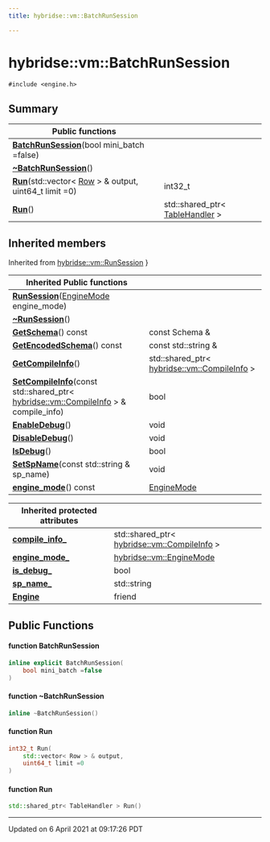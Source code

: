 ```yaml
---
title: hybridse::vm::BatchRunSession

---
```

# hybridse::vm::BatchRunSession



`#include <engine.h>`

## Summary


|  Public functions|            |
| -------------- | -------------- |
|**[BatchRunSession](/hybridse/usage/api/c++/Classes/classhybridse_1_1vm_1_1_batch_run_session.md#function-batchrunsession)**(bool mini_batch =false)|  |
|**[~BatchRunSession](/hybridse/usage/api/c++/Classes/classhybridse_1_1vm_1_1_batch_run_session.md#function-~batchrunsession)**()|  |
|**[Run](/hybridse/usage/api/c++/Classes/classhybridse_1_1vm_1_1_batch_run_session.md#function-run)**(std::vector< [Row](/hybridse/usage/api/c++/Classes/classhybridse_1_1codec_1_1_row.md) > & output, uint64_t limit =0)| int32_t  |
|**[Run](/hybridse/usage/api/c++/Classes/classhybridse_1_1vm_1_1_batch_run_session.md#function-run)**()| std::shared_ptr< [TableHandler](/hybridse/usage/api/c++/Classes/classhybridse_1_1vm_1_1_table_handler.md) >  |

## Inherited members
Inherited from [hybridse::vm::RunSession](/hybridse/usage/api/c++/Classes/classhybridse_1_1vm_1_1_run_session.md)
}

|  Inherited Public functions|            |
| -------------- | -------------- |
|**[RunSession](/hybridse/usage/api/c++/Classes/classhybridse_1_1vm_1_1_run_session.md#function-runsession)**([EngineMode](/hybridse/usage/api/c++/Namespaces/namespacehybridse_1_1vm.md#enum-enginemode) engine_mode)|  |
|**[~RunSession](/hybridse/usage/api/c++/Classes/classhybridse_1_1vm_1_1_run_session.md#function-~runsession)**()|  |
|**[GetSchema](/hybridse/usage/api/c++/Classes/classhybridse_1_1vm_1_1_run_session.md#function-getschema)**() const| const Schema &  |
|**[GetEncodedSchema](/hybridse/usage/api/c++/Classes/classhybridse_1_1vm_1_1_run_session.md#function-getencodedschema)**() const| const std::string &  |
|**[GetCompileInfo](/hybridse/usage/api/c++/Classes/classhybridse_1_1vm_1_1_run_session.md#function-getcompileinfo)**()| std::shared_ptr< [hybridse::vm::CompileInfo](/hybridse/usage/api/c++/Classes/classhybridse_1_1vm_1_1_compile_info.md) >  |
|**[SetCompileInfo](/hybridse/usage/api/c++/Classes/classhybridse_1_1vm_1_1_run_session.md#function-setcompileinfo)**(const std::shared_ptr< [hybridse::vm::CompileInfo](/hybridse/usage/api/c++/Classes/classhybridse_1_1vm_1_1_compile_info.md) > & compile_info)| bool  |
|**[EnableDebug](/hybridse/usage/api/c++/Classes/classhybridse_1_1vm_1_1_run_session.md#function-enabledebug)**()| void  |
|**[DisableDebug](/hybridse/usage/api/c++/Classes/classhybridse_1_1vm_1_1_run_session.md#function-disabledebug)**()| void  |
|**[IsDebug](/hybridse/usage/api/c++/Classes/classhybridse_1_1vm_1_1_run_session.md#function-isdebug)**()| bool  |
|**[SetSpName](/hybridse/usage/api/c++/Classes/classhybridse_1_1vm_1_1_run_session.md#function-setspname)**(const std::string & sp_name)| void  |
|**[engine_mode](/hybridse/usage/api/c++/Classes/classhybridse_1_1vm_1_1_run_session.md#function-engine_mode)**() const| [EngineMode](/hybridse/usage/api/c++/Namespaces/namespacehybridse_1_1vm.md#enum-enginemode)  |

|**Inherited protected attributes**| |
| -------------- | -------------- |
| **[compile_info_](/hybridse/usage/api/c++/Classes/classhybridse_1_1vm_1_1_run_session.md#variable-compile_info_)**|std::shared_ptr< [hybridse::vm::CompileInfo](/hybridse/usage/api/c++/Classes/classhybridse_1_1vm_1_1_compile_info.md) >  |
| **[engine_mode_](/hybridse/usage/api/c++/Classes/classhybridse_1_1vm_1_1_run_session.md#variable-engine_mode_)**|[hybridse::vm::EngineMode](/hybridse/usage/api/c++/Namespaces/namespacehybridse_1_1vm.md#enum-enginemode)  |
| **[is_debug_](/hybridse/usage/api/c++/Classes/classhybridse_1_1vm_1_1_run_session.md#variable-is_debug_)**|bool  |
| **[sp_name_](/hybridse/usage/api/c++/Classes/classhybridse_1_1vm_1_1_run_session.md#variable-sp_name_)**|std::string  |
| **[Engine](/hybridse/usage/api/c++/Classes/classhybridse_1_1vm_1_1_run_session.md#variable-engine)**|friend  |


## Public Functions

#### function BatchRunSession

```cpp
inline explicit BatchRunSession(
    bool mini_batch =false
)
```


#### function ~BatchRunSession

```cpp
inline ~BatchRunSession()
```


#### function Run

```cpp
int32_t Run(
    std::vector< Row > & output,
    uint64_t limit =0
)
```


#### function Run

```cpp
std::shared_ptr< TableHandler > Run()
```


-------------------------------

Updated on  6 April 2021 at 09:17:26 PDT